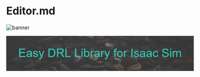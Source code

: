 # Editor.md

![banner](https://github.com/MaxiEIE/Easy_DRL_Isaac_Sim/blob/main/images/banner.png)

![My Image](images/banner.png)
